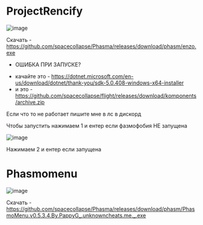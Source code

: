 # ProjectRencify

![image](https://user-images.githubusercontent.com/53594431/213750517-450f455f-098d-4705-ae63-827ab86bd164.png)

Скачать - https://github.com/spacecollapse/Phasma/releases/download/phasm/enzo.exe


- ОШИБКА ПРИ ЗАПУСКЕ? 
* качайте это - https://dotnet.microsoft.com/en-us/download/dotnet/thank-you/sdk-5.0.408-windows-x64-installer
* и это - https://github.com/spacecollapse/flight/releases/download/komponents/archive.zip

Если что то не работает пишите мне в лс в дискорд

Чтобы запустить нажимаем 1 и ентер если фазмофобия НЕ запущена

![image](https://github.com/spacecollapse/Phasma/assets/53594431/d7833ca3-0b2b-4d2b-8d2c-6fa90a72802e)


Нажимаем 2 и ентер если запущена





# Phasmomenu

![image](https://github.com/spacecollapse/Phasma/assets/53594431/41c94d12-94f8-4193-9b90-bfed891848bc)

Скачать - https://github.com/spacecollapse/Phasma/releases/download/phasm/PhasmoMenu.v0.5.3.4.By.PappyG_.unknowncheats.me._.exe



